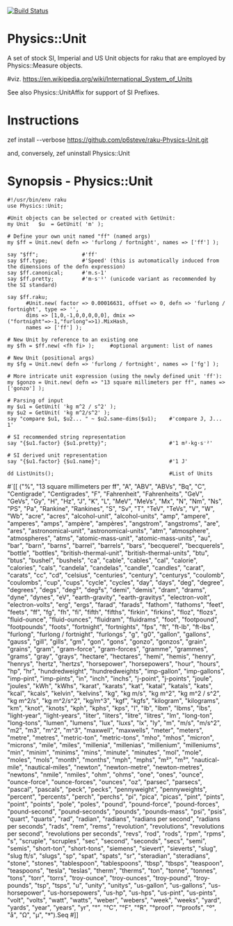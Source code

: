 [![Build Status](https://travis-ci.com/p6steve/raku-Physics-Unit.svg?branch=master)](https://travis-ci.com/p6steve/raku-Physics-Unit)

# Physics::Unit
A set of stock SI, Imperial and US Unit objects for raku that are employed by Physics::Measure objects.

#viz. https://en.wikipedia.org/wiki/International_System_of_Units

See also Physics::UnitAffix for support of SI Prefixes.

# Instructions
zef install --verbose https://github.com/p6steve/raku-Physics-Unit.git

and, conversely, zef uninstall Physics::Unit

# Synopsis - Physics::Unit

```perl6
#!/usr/bin/env raku
use Physics::Unit;

#Unit objects can be selected or created with GetUnit:
my Unit   $u  = GetUnit( 'm' );
    
# Define your own unit named "ff" (named args)
my $ff = Unit.new( defn => 'furlong / fortnight', names => ['ff'] );

say "$ff";              #'ff'
say $ff.type;           #'Speed' (this is automatically induced from the dimensions of the defn expression)
say $ff.canonical;      #'m.s-1' 
say $ff.pretty;         #'m⋅s⁻¹' (unicode variant as recommended by the SI standard)

say $ff.raku;
      #Unit.new( factor => 0.00016631, offset => 0, defn => 'furlong / fortnight', type => '',
	  dims => [1,0,-1,0,0,0,0,0], dmix => ("fortnight"=>-1,"furlong"=>1).MixHash, 
	  names => ['ff'] );

# New Unit by reference to an existing one
my $fh = $ff.new( <fh fi> );     #optional argument: list of names

# New Unit (positional args)
my $fg = Unit.new( defn => 'furlong / fortnight', names => ['fg'] );

# More intricate unit expression (using the newly defined unit 'ff'):
my $gonzo = Unit.new( defn => "13 square millimeters per ff", names => ['gonzo'] );

# Parsing of input
my $u1 = GetUnit( 'kg m^2 / s^2' );
my $u2 = GetUnit( 'kg m^2/s^2' );
say "compare $u1, $u2... " ~ $u2.same-dims($u1);    #'compare J, J... 1'

# SI recommended string representation
say "{$u1.factor} {$u1.pretty}";                    #'1 m²⋅kg⋅s⁻²'

# SI derived unit representation
say "{$u1.factor} {$u1.name}";                      #'1 J'

dd ListUnits();                                     #List of Units

```
#`[[
("\%", "13 square millimeters per ff", "A", "ABV", "ABVs", "Bq", "C", "Centigrade", "Centigrades", "F", "Fahrenheit", "Fahrenheits", "GeV", "GeVs", "Gy", "H", "Hz", "J", "K", "L", "MeV", "MeVs", "Mx", "N", "Nm", "Ns", "PS", "Pa", "Rankine", "Rankines", "S", "Sv", "T", "TeV", "TeVs", "V", "W", "Wb", "acre", "acres", "alcohol-unit", "alcohol-units", "amp", "ampere", "amperes", "amps", "ampère", "ampères", "angstrom", "angstroms", "are", "ares", "astronomical-unit", "astronomical-units", "atm", "atmosphere", "atmospheres", "atms", "atomic-mass-unit", "atomic-mass-units", "au", "bar", "barn", "barns", "barrel", "barrels", "bars", "becquerel", "becquerels", "bottle", "bottles", "british-thermal-unit", "british-thermal-units", "btu", "btus", "bushel", "bushels", "ca", "cable", "cables", "cal", "calorie", "calories", "cals", "candela", "candelas", "candle", "candles", "carat", "carats", "cc", "cd", "celsius", "centuries", "century", "centurys", "coulomb", "coulombs", "cup", "cups", "cycle", "cycles", "day", "days", "deg", "degree", "degrees", "degs", "deg²", "deg²s", "demi", "demis", "dram", "drams", "dyne", "dynes", "eV", "earth-gravity", "earth-gravitys", "electron-volt", "electron-volts", "erg", "ergs", "farad", "farads", "fathom", "fathoms", "feet", "feets", "ff", "fg", "fh", "fi", "fifth", "fifths", "firkin", "firkins", "floz", "flozs", "fluid-ounce", "fluid-ounces", "fluidram", "fluidrams", "foot", "footpound", "footpounds", "foots", "fortnight", "fortnights", "fps", "ft", "ft-lb", "ft-lbs", "furlong", "furlong / fortnight", "furlongs", "g", "g0", "gallon", "gallons", "gauss", "gill", "gills", "gm", "gon", "gons", "gonzo", "gonzos", "grain", "grains", "gram", "gram-force", "gram-forces", "gramme", "grammes", "grams", "gray", "grays", "hectare", "hectares", "hemi", "hemis", "henry", "henrys", "hertz", "hertzs", "horsepower", "horsepowers", "hour", "hours", "hp", "hr", "hundredweight", "hundredweights", "imp-gallon", "imp-gallons", "imp-pint", "imp-pints", "in", "inch", "inchs", "j-point", "j-points", "joule", "joules", "kWh", "kWhs", "karat", "karats", "kat", "katal", "katals", "kats", "kcal", "kcals", "kelvin", "kelvins", "kg", "kg m/s", "kg m^2", "kg m^2 / s^2", "kg m^2/s", "kg m^2/s^2", "kg/m^3", "kgf", "kgfs", "kilogram", "kilograms", "km", "knot", "knots", "kph", "kphs", "kps", "l", "lb", "lbm", "lbms", "lbs", "light-year", "light-years", "liter", "liters", "litre", "litres", "lm", "long-ton", "long-tons", "lumen", "lumens", "lux", "luxs", "lx", "ly", "m", "m/s", "m/s^2", "m2", "m3", "m^2", "m^3", "maxwell", "maxwells", "meter", "meters", "metre", "metres", "metric-ton", "metric-tons", "mho", "mhos", "micron", "microns", "mile", "miles", "millenia", "millenias", "millenium", "milleniums", "min", "minim", "minims", "mins", "minute", "minutes", "mol", "mole", "moles", "mols", "month", "months", "mph", "mphs", "m²", "m³", "nautical-mile", "nautical-miles", "newton", "newton-metre", "newton-metres", "newtons", "nmile", "nmiles", "ohm", "ohms", "one", "ones", "ounce", "ounce-force", "ounce-forces", "ounces", "oz", "parsec", "parsecs", "pascal", "pascals", "peck", "pecks", "pennyweight", "pennyweights", "percent", "percents", "perch", "perchs", "pi", "pica", "picas", "pint", "pints", "point", "points", "pole", "poles", "pound", "pound-force", "pound-forces", "pound-second", "pound-seconds", "pounds", "pounds-mass", "psi", "psis", "quart", "quarts", "rad", "radian", "radians", "radians per second", "radians per seconds", "rads", "rem", "rems", "revolution", "revolutions", "revolutions per second", "revolutions per seconds", "revs", "rod", "rods", "rpm", "rpms", "s", "scruple", "scruples", "sec", "second", "seconds", "secs", "semi", "semis", "short-ton", "short-tons", "siemens", "sievert", "sieverts", "slug", "slug ft/s", "slugs", "sp", "spat", "spats", "sr", "steradian", "steradians", "stone", "stones", "tablespoon", "tablespoons", "tbsp", "tbsps", "teaspoon", "teaspoons", "tesla", "teslas", "therm", "therms", "ton", "tonne", "tonnes", "tons", "torr", "torrs", "troy-ounce", "troy-ounces", "troy-pound", "troy-pounds", "tsp", "tsps", "u", "unity", "unitys", "us-gallon", "us-gallons", "us-horsepower", "us-horsepowers", "us-hp", "us-hps", "us-pint", "us-pints", "volt", "volts", "watt", "watts", "weber", "webers", "week", "weeks", "yard", "yards", "year", "years", "yr", "°", "°C", "°F", "°R", "°proof", "°proofs", "º", "å", "Ω", "μ", "ᵍ").Seq
#]]

